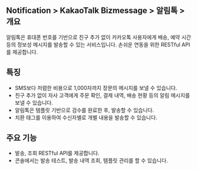 ## Notification > KakaoTalk Bizmessage > 알림톡 > 개요

알림톡은 휴대폰 번호를 기반으로 친구 추가 없이 카카오톡 사용자에게 배송, 예약 시간 등의 정보성 메시지를 발송할 수 있는 서비스입니다.
손쉬운 연동을 위한 RESTful API를 제공합니다.

## 특징
* SMS보다 저렴한 비용으로 1,000자까지 장문의 메시지를 보낼 수 있습니다.
* 친구 추가 없이 자사 고객에게 주문 확인, 결제 내역, 배송 현황 등의 알림 메시지를 보낼 수 있습니다.
* 알림톡은 템플릿 기반으로 검수를 완료한 후, 발송할 수 있습니다.
* 치환 태그를 이용하여 수신자별로 개별 내용을 발송할 수 있습니다.

## 주요 기능
* 발송, 조회 RESTful API를 제공합니다.
* 콘솔에서는 발송 테스트, 발송 내역 조회, 템플릿 관리를 할 수 있습니다.